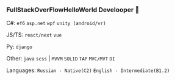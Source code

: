 ### FullStackOverFlowHelloWorld Develooper 👋


C#: `ef6` `asp.net` `wpf` `unity (android/vr)`

JS/TS: `react/next` `vue`

Py: `django`

Other: `java` `scss` | `MVVM` `SOLID` `TAP` `MVC/MVT` `DI`

Languages: `Russian - Native(C2)` `English - Intermediate(B1.2)`
